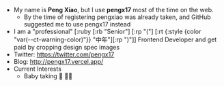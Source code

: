 - My name is **Peng Xiao**, but I use **pengx17** most of the time on the web.
  - By the time of registering pengxiao was already taken, and GitHub suggested me to use pengx17 instead
- I am a "professional" [:ruby [:rb "Senior"] [:rp "("] [:rt {:style {color "var(--ct-warning-color)"}} "中年"][:rp ")"]] Frontend Developer and get paid by cropping design spec images
- Twitter: https://twitter.com/pengx17
- Blog: http://pengx17.vercel.app/
- Current Interests
  - Baby taking 🍼 👶🏻
